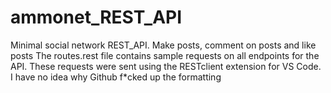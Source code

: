 # ammonet_REST_API
Minimal social network REST_API. Make posts, comment on posts and like posts
The routes.rest file contains sample requests on all endpoints for the API. These requests were sent using the RESTclient 
extension for VS Code. I have no idea why Github f*cked up the formatting
